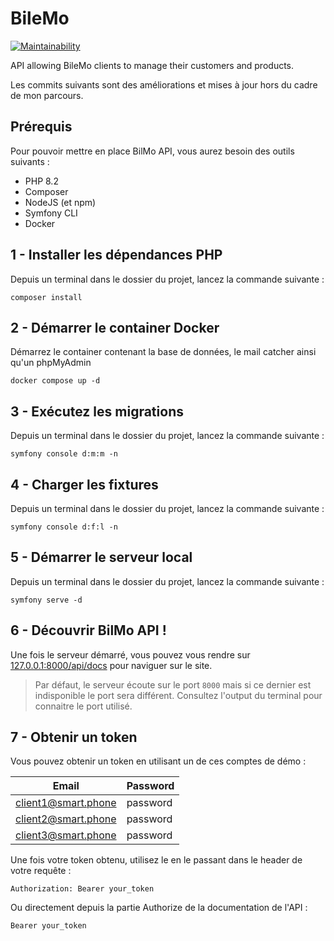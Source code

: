 # BileMo

[![Maintainability](https://api.codeclimate.com/v1/badges/e646c7d531f9c1abb08a/maintainability)](https://codeclimate.com/github/leomoille/bilemo/maintainability)

API allowing BileMo clients to manage their customers and products.

Les commits suivants sont des améliorations et mises à jour hors du cadre de mon parcours.

## Prérequis

Pour pouvoir mettre en place BilMo API, vous aurez besoin des outils suivants :

- PHP 8.2
- Composer
- NodeJS (et npm)
- Symfony CLI
- Docker

## 1 - Installer les dépendances PHP

Depuis un terminal dans le dossier du projet, lancez la commande suivante :

```shell
composer install
```

## 2 - Démarrer le container Docker

Démarrez le container contenant la base de données, le mail catcher ainsi qu'un phpMyAdmin

```shell
docker compose up -d
```

## 3 - Exécutez les migrations

Depuis un terminal dans le dossier du projet, lancez la commande suivante :

```shell
symfony console d:m:m -n
```

## 4 - Charger les fixtures

Depuis un terminal dans le dossier du projet, lancez la commande suivante :

```shell
symfony console d:f:l -n
```

## 5 - Démarrer le serveur local

Depuis un terminal dans le dossier du projet, lancez la commande suivante :

```shell
symfony serve -d
```

## 6 - Découvrir BilMo API !

Une fois le serveur démarré, vous pouvez vous rendre sur [127.0.0.1:8000/api/docs](http://127.0.0.1:8000/api/docs) pour
naviguer sur le site.

> Par défaut, le serveur écoute sur le port `8000` mais si ce dernier est indisponible le port sera différent. Consultez
> l'output du terminal pour connaitre le port utilisé.

## 7 - Obtenir un token

Vous pouvez obtenir un token en utilisant un de ces comptes de démo :

| Email               | Password |
|---------------------|----------|
| client1@smart.phone | password |
| client2@smart.phone | password |
| client3@smart.phone | password |

Une fois votre token obtenu, utilisez le en le passant dans le header de votre requête :

`Authorization: Bearer your_token`

Ou directement depuis la partie Authorize de la documentation de l'API :

`Bearer your_token`

